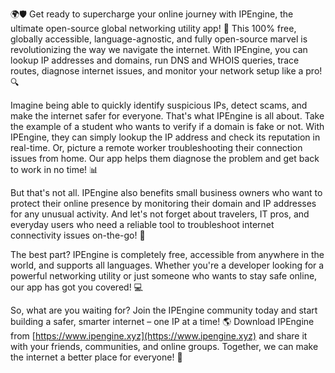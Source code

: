 🌍🛡️ Get ready to supercharge your online journey with IPEngine, the ultimate open-source global networking utility app! 🚀 This 100% free, globally accessible, language-agnostic, and fully open-source marvel is revolutionizing the way we navigate the internet. With IPEngine, you can lookup IP addresses and domains, run DNS and WHOIS queries, trace routes, diagnose internet issues, and monitor your network setup like a pro! 🔍

Imagine being able to quickly identify suspicious IPs, detect scams, and make the internet safer for everyone. That's what IPEngine is all about. Take the example of a student who wants to verify if a domain is fake or not. With IPEngine, they can simply lookup the IP address and check its reputation in real-time. Or, picture a remote worker troubleshooting their connection issues from home. Our app helps them diagnose the problem and get back to work in no time! 📊

But that's not all. IPEngine also benefits small business owners who want to protect their online presence by monitoring their domain and IP addresses for any unusual activity. And let's not forget about travelers, IT pros, and everyday users who need a reliable tool to troubleshoot internet connectivity issues on-the-go! 📱

The best part? IPEngine is completely free, accessible from anywhere in the world, and supports all languages. Whether you're a developer looking for a powerful networking utility or just someone who wants to stay safe online, our app has got you covered! 💻

So, what are you waiting for? Join the IPEngine community today and start building a safer, smarter internet – one IP at a time! 🌎 Download IPEngine from [https://www.ipengine.xyz](https://www.ipengine.xyz) and share it with your friends, communities, and online groups. Together, we can make the internet a better place for everyone! 💪